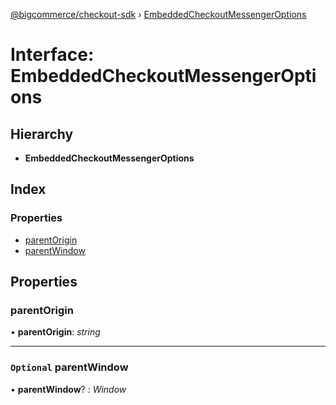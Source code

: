 [@bigcommerce/checkout-sdk](../README.md) › [EmbeddedCheckoutMessengerOptions](embeddedcheckoutmessengeroptions.md)

# Interface: EmbeddedCheckoutMessengerOptions

## Hierarchy

* **EmbeddedCheckoutMessengerOptions**

## Index

### Properties

* [parentOrigin](embeddedcheckoutmessengeroptions.md#parentorigin)
* [parentWindow](embeddedcheckoutmessengeroptions.md#optional-parentwindow)

## Properties

###  parentOrigin

• **parentOrigin**: *string*

___

### `Optional` parentWindow

• **parentWindow**? : *Window*
